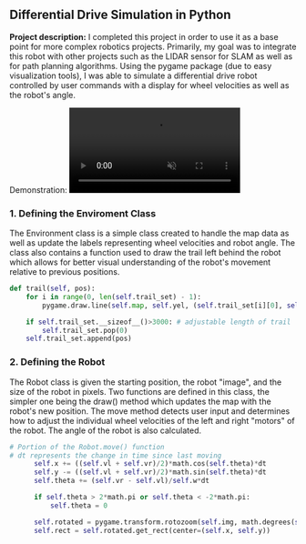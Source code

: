 ## Differential Drive Simulation in Python

**Project description:** I completed this project in order to use it as a base point for more complex robotics projects. Primarily, my goal was to integrate this robot with other projects such as the LIDAR sensor for SLAM as well as for path planning algorithms. Using the pygame package (due to easy visualization tools), I was able to simulate a differential drive robot controlled by user commands with a display for wheel velocities as well as the robot's angle.

Demonstration: <video src="https://user-images.githubusercontent.com/41236722/141944548-d770cdb8-f7e2-4590-ad2a-5f4fa30fbacb.mp4" data-canonical-src="https://user-images.githubusercontent.com/41236722/141944548-d770cdb8-f7e2-4590-ad2a-5f4fa30fbacb.mp4" controls="controls" muted="muted" class="d-block rounded-bottom-2 width-fit" style="max-height:300px;"></video>

### 1. Defining the Enviroment Class
The Environment class is a simple class created to handle the map data as well as update the labels representing wheel velocities and robot angle. The class also contains a function used to draw the trail left behind the robot which allows for better visual understanding of the robot's movement relative to previous positions.
```python
def trail(self, pos):
    for i in range(0, len(self.trail_set) - 1):
        pygame.draw.line(self.map, self.yel, (self.trail_set[i][0], self.trail_set[i][1]), (self.trail_set[i+1][0], self.trail_set[i+1][1]))

    if self.trail_set.__sizeof__()>3000: # adjustable length of trail
        self.trail_set.pop(0)
    self.trail_set.append(pos)
 ```

### 2. Defining the Robot
The Robot class is given the starting position, the robot "image", and the size of the robot in pixels. Two functions are defined in this class, the simpler one being the draw() method which updates the map with the robot's new position. The move method detects user input and determines how to adjust the individual wheel velocities of the left and right "motors" of the robot. The angle of the robot is also calculated.
```python
# Portion of the Robot.move() function
# dt represents the change in time since last moving
      self.x += ((self.vl + self.vr)/2)*math.cos(self.theta)*dt
      self.y -= ((self.vl + self.vr)/2)*math.sin(self.theta)*dt
      self.theta += (self.vr - self.vl)/self.w*dt

      if self.theta > 2*math.pi or self.theta < -2*math.pi:
          self.theta = 0

      self.rotated = pygame.transform.rotozoom(self.img, math.degrees(self.theta), 1)
      self.rect = self.rotated.get_rect(center=(self.x, self.y))
```
